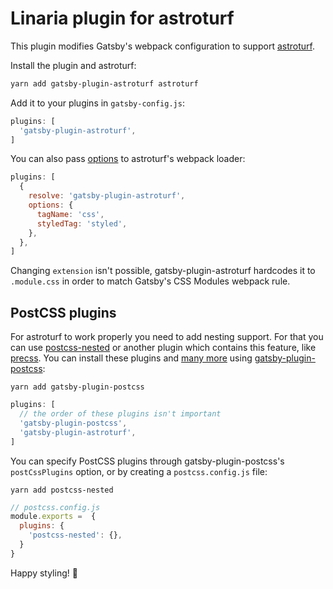 # Linaria plugin for astroturf

This plugin modifies Gatsby's webpack configuration to support [astroturf][].

Install the plugin and astroturf:

```sh
yarn add gatsby-plugin-astroturf astroturf
```

Add it to your plugins in `gatsby-config.js`:

```js
plugins: [
  'gatsby-plugin-astroturf',
]
```

You can also pass [options][] to astroturf's webpack loader:

```js
plugins: [
  {
    resolve: 'gatsby-plugin-astroturf',
    options: {
      tagName: 'css',
      styledTag: 'styled',
    },
  },
]
```

Changing `extension` isn't possible, gatsby-plugin-astroturf hardcodes it to `.module.css` in order to match Gatsby's CSS Modules webpack rule.

## PostCSS plugins

For astroturf to work properly you need to add nesting support. For that you can use [postcss-nested][] or another plugin which contains this feature, like [precss][]. You can install these plugins and [many more][PostCSS plugins] using [gatsby-plugin-postcss][]:

```
yarn add gatsby-plugin-postcss
```
```js
plugins: [
  // the order of these plugins isn't important
  'gatsby-plugin-postcss',
  'gatsby-plugin-astroturf',
]
```

You can specify PostCSS plugins through gatsby-plugin-postcss's `postCssPlugins` option, or by creating a `postcss.config.js` file:

```
yarn add postcss-nested
```
```js
// postcss.config.js
module.exports =  {
  plugins: {
    'postcss-nested': {},
  }
}
```

Happy styling! :art:

[astroturf]: https://github.com/4Catalyzer/astroturf
[options]: https://github.com/4Catalyzer/astroturf#options
[PostCSS plugins]: https://www.postcss.parts/
[postcss-nested]: https://github.com/postcss/postcss-nested
[precss]: https://jonathantneal.github.io/precss/
[gatsby-plugin-postcss]: https://github.com/gatsbyjs/gatsby/tree/master/packages/gatsby-plugin-postcss
[precss]: https://github.com/jonathantneal/precss
